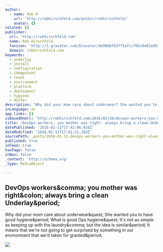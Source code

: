 ```yaml
---
author:
  - name: Rob H
    url: 'http://robhirschfeld.com/author/robhirschfeld/'
    avatar: {}
related: []
publisher:
  url: 'http://robhirschfeld.com'
  name: Rob Hirschfeld
  favicon: 'http://1.gravatar.com/blavatar/de98667b3ff3afcc70bc8e82ad9268fb?s=16'
  domain: robhirschfeld.com
keywords:
  - underlay
  - install
  - configuration
  - idempotent
  - reset
  - environment
  - platform
  - deployment
  - hygiene
  - docker
description: "Why did your mom care about underwear? She wanted you to have good hygiene. What is good Ops hygiene? It's not as simple as keeping up with the laundry, but the idea is similar. It means that we're not going to get surprised by something in our environment that we'd taken for granted."
inLanguage: en
app_links: []
isBasedOnUrl: 'http://robhirschfeld.com/2016/02/10/devops-workers-you-mother-was-right-always-bring-a-clean-underlay/'
title: 'DevOps workers, you mother was right: always bring a clean Underlay.'
datePublished: '2016-02-11T17:42:06.016Z'
dateModified: '2016-02-11T17:41:21.293Z'
sourcePath: _posts/2016-02-11-devops-workers-you-mother-was-right-always-bring-a-clean-u.md
published: true
inFeed: true
hasPage: false
inNav: false
_context: 'http://schema.org'
_type: MediaObject

---
```

<article style=""><h1>DevOps workers&amp;comma; you mother was right&amp;colon; always bring a clean Underlay&amp;period;</h1><p>Why did your mom care about underwear&amp;quest; She wanted you to have good hygiene&amp;period; What is good Ops hygiene&amp;quest; It's not as simple as keeping up with the laundry&amp;comma; but the idea is similar&amp;period; It means that we're not going to get surprised by something in our environment that we'd taken for granted&amp;period;</p><img src="https://i1.wp.com/robhirschfeld.files.wordpress.com/2010/07/l_1600_1200_9847591c-0837-4a7d-a69d-54041685e1c6.jpeg?fit=440%2C330" /></article>
